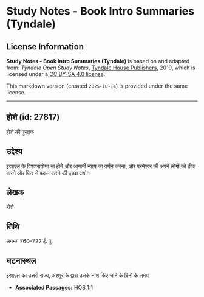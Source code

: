 # Study Notes - Book Intro Summaries (Tyndale)

## License Information

**Study Notes - Book Intro Summaries (Tyndale)** is based on and adapted from: _Tyndale Open Study Notes_, [Tyndale House Publishers](https://tyndaleopenresources.com/), 2019, which is licensed under a [CC BY-SA 4.0 license](https://creativecommons.org/licenses/by-sa/4.0/legalcode.en).

This markdown version (created `2025-10-14`) is provided under the same license.



--------------------------------

## होशे (id: 27817)

होशे की पुस्तक

उद्देश्य
--------

इस्राएल के विश्वासयोग्य ना होने और आगामी न्याय का वर्णन करना, और परमेश्वर की अपने लोगों को ठीक करने और फिर से बहाल करने की इच्छा दर्शाना

लेखक
----

होशे

तिथि
----

लगभग 760–722 ई. पू.

घटनास्थल
--------

इस्राएल का उत्तरी राज्य, अश्शूर के द्वारा उसके नाश किए जाने के दिनों के समय

* **Associated Passages:** HOS 1:1

